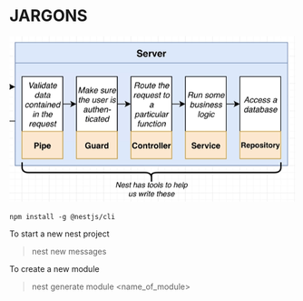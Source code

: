 # JARGONS

<p align="center">
<img src="https://github.com/karankumarshreds/NestMessagesApp/blob/master/img/jargons.PNG"/>
</p>

`npm install -g @nestjs/cli`

To start a new nest project

> nest new messages

To create a new module

> nest generate module <name_of_module>
